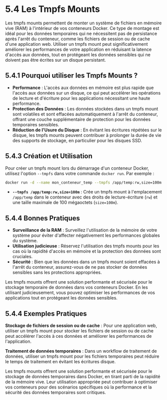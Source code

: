 # 5.4 Les Tmpfs Mounts

Les tmpfs mounts permettent de monter un système de fichiers en mémoire vive (RAM) à l'intérieur de vos conteneurs Docker. Ce type de montage est idéal pour les données temporaires qui ne nécessitent pas de persistance après l'arrêt du conteneur, comme les fichiers de session ou de cache d'une application web. Utiliser un tmpfs mount peut significativement améliorer les performances de votre application en réduisant la latence d'accès aux données, tout en protégeant les données sensibles qui ne doivent pas être écrites sur un disque persistant.

## 5.4.1 Pourquoi utiliser les Tmpfs Mounts ?

- **Performance** : L'accès aux données en mémoire est plus rapide que l'accès aux données sur un disque, ce qui peut accélérer les opérations de lecture et d'écriture pour les applications nécessitant une haute performance.
- **Protection des Données** : Les données stockées dans un tmpfs mount sont volatiles et sont effacées automatiquement à l'arrêt du conteneur, offrant une couche supplémentaire de protection pour les données temporaires sensibles.
- **Réduction de l'Usure du Disque** : En évitant les écritures répétées sur le disque, les tmpfs mounts peuvent contribuer à prolonger la durée de vie des supports de stockage, en particulier pour les disques SSD.

## 5.4.3 Création et Utilisation

Pour créer un tmpfs mount lors du démarrage d'un conteneur Docker, utilisez l'option `--tmpfs` dans votre commande `docker run`. Par exemple :

```bash
docker run -d --name mon_conteneur_temp --tmpfs /app/temp:rw,size=100m mon_image
```

- **`--tmpfs /app/temp:rw,size=100m`** : Crée un tmpfs mount à l'emplacement `/app/temp` dans le conteneur avec des droits de lecture-écriture (`rw`) et une taille maximale de 100 mégaoctets (`size=100m`).

## 5.4.4 Bonnes Pratiques

- **Surveillance de la RAM** : Surveillez l'utilisation de la mémoire de votre système pour éviter d'affecter négativement les performances globales du système.
- **Utilisation judicieuse** : Réservez l'utilisation des tmpfs mounts pour les cas où la rapidité d'accès en mémoire et la protection des données sont cruciales.
- **Sécurité** : Bien que les données dans un tmpfs mount soient effacées à l'arrêt du conteneur, assurez-vous de ne pas stocker de données sensibles sans les protections appropriées.

Les tmpfs mounts offrent une solution performante et sécurisée pour le stockage temporaire de données dans vos conteneurs Docker. En les utilisant judicieusement, vous pouvez optimiser les performances de vos applications tout en protégeant les données sensibles.

## 5.4.4 Exemples Pratiques

**Stockage de fichiers de session ou de cache** : Pour une application web, utiliser un tmpfs mount pour stocker les fichiers de session ou de cache peut accélérer l'accès à ces données et améliorer les performances de l'application.

**Traitement de données temporaires** : Dans un workflow de traitement de données, utiliser un tmpfs mount pour les fichiers temporaires peut réduire le temps de traitement en évitant les écritures disque.

Les tmpfs mounts offrent une solution performante et sécurisée pour le stockage de données temporaires dans Docker, en tirant parti de la rapidité de la mémoire vive. Leur utilisation appropriée peut contribuer à optimiser vos conteneurs pour des scénarios spécifiques où la performance et la sécurité des données temporaires sont critiques.
